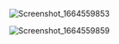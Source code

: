 ![Screenshot_1664559853](https://user-images.githubusercontent.com/48881290/193328559-7a11d4fc-a82d-4e90-be8f-15cec108b89e.png)


![Screenshot_1664559859](https://user-images.githubusercontent.com/48881290/193328502-ff73440b-4821-4b4e-9f88-4030a42e677d.png)
